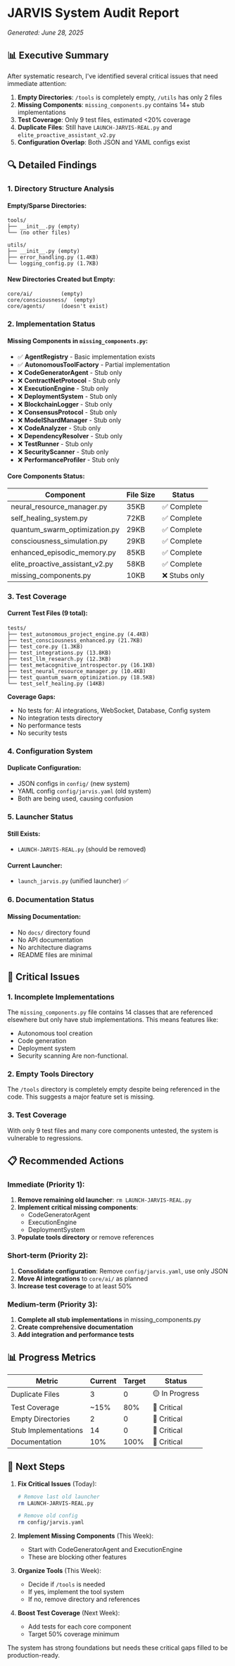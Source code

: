 # JARVIS System Audit Report
*Generated: June 28, 2025*

## 📊 Executive Summary

After systematic research, I've identified several critical issues that need immediate attention:

1. **Empty Directories**: `/tools` is completely empty, `/utils` has only 2 files
2. **Missing Components**: `missing_components.py` contains 14+ stub implementations
3. **Test Coverage**: Only 9 test files, estimated <20% coverage
4. **Duplicate Files**: Still have `LAUNCH-JARVIS-REAL.py` and `elite_proactive_assistant_v2.py`
5. **Configuration Overlap**: Both JSON and YAML configs exist

## 🔍 Detailed Findings

### 1. Directory Structure Analysis

#### Empty/Sparse Directories:
```
tools/
├── __init__.py (empty)
└── (no other files)

utils/
├── __init__.py (empty)
├── error_handling.py (1.4KB)
└── logging_config.py (1.7KB)
```

#### New Directories Created but Empty:
```
core/ai/         (empty)
core/consciousness/  (empty)
core/agents/     (doesn't exist)
```

### 2. Implementation Status

#### Missing Components in `missing_components.py`:
- ✅ **AgentRegistry** - Basic implementation exists
- ✅ **AutonomousToolFactory** - Partial implementation
- ❌ **CodeGeneratorAgent** - Stub only
- ❌ **ContractNetProtocol** - Stub only
- ❌ **ExecutionEngine** - Stub only
- ❌ **DeploymentSystem** - Stub only
- ❌ **BlockchainLogger** - Stub only
- ❌ **ConsensusProtocol** - Stub only
- ❌ **ModelShardManager** - Stub only
- ❌ **CodeAnalyzer** - Stub only
- ❌ **DependencyResolver** - Stub only
- ❌ **TestRunner** - Stub only
- ❌ **SecurityScanner** - Stub only
- ❌ **PerformanceProfiler** - Stub only

#### Core Components Status:
| Component | File Size | Status |
|-----------|-----------|---------|
| neural_resource_manager.py | 35KB | ✅ Complete |
| self_healing_system.py | 72KB | ✅ Complete |
| quantum_swarm_optimization.py | 29KB | ✅ Complete |
| consciousness_simulation.py | 29KB | ✅ Complete |
| enhanced_episodic_memory.py | 85KB | ✅ Complete |
| elite_proactive_assistant_v2.py | 58KB | ✅ Complete |
| missing_components.py | 10KB | ❌ Stubs only |

### 3. Test Coverage

#### Current Test Files (9 total):
```
tests/
├── test_autonomous_project_engine.py (4.4KB)
├── test_consciousness_enhanced.py (21.7KB)
├── test_core.py (1.3KB)
├── test_integrations.py (13.8KB)
├── test_llm_research.py (12.3KB)
├── test_metacognitive_introspector.py (16.1KB)
├── test_neural_resource_manager.py (10.4KB)
├── test_quantum_swarm_optimization.py (18.5KB)
└── test_self_healing.py (14KB)
```

**Coverage Gaps:**
- No tests for: AI integrations, WebSocket, Database, Config system
- No integration tests directory
- No performance tests
- No security tests

### 4. Configuration System

#### Duplicate Configuration:
- JSON configs in `config/` (new system)
- YAML config `config/jarvis.yaml` (old system)
- Both are being used, causing confusion

### 5. Launcher Status

#### Still Exists:
- `LAUNCH-JARVIS-REAL.py` (should be removed)

#### Current Launcher:
- `launch_jarvis.py` (unified launcher) ✅

### 6. Documentation Status

#### Missing Documentation:
- No `docs/` directory found
- No API documentation
- No architecture diagrams
- README files are minimal

## 🚨 Critical Issues

### 1. Incomplete Implementations
The `missing_components.py` file contains 14 classes that are referenced elsewhere but only have stub implementations. This means features like:
- Autonomous tool creation
- Code generation
- Deployment system
- Security scanning
Are non-functional.

### 2. Empty Tools Directory
The `/tools` directory is completely empty despite being referenced in the code. This suggests a major feature set is missing.

### 3. Test Coverage
With only 9 test files and many core components untested, the system is vulnerable to regressions.

## 📋 Recommended Actions

### Immediate (Priority 1):
1. **Remove remaining old launcher**: `rm LAUNCH-JARVIS-REAL.py`
2. **Implement critical missing components**:
   - CodeGeneratorAgent
   - ExecutionEngine
   - DeploymentSystem
3. **Populate tools directory** or remove references

### Short-term (Priority 2):
1. **Consolidate configuration**: Remove `config/jarvis.yaml`, use only JSON
2. **Move AI integrations** to `core/ai/` as planned
3. **Increase test coverage** to at least 50%

### Medium-term (Priority 3):
1. **Complete all stub implementations** in missing_components.py
2. **Create comprehensive documentation**
3. **Add integration and performance tests**

## 📊 Progress Metrics

| Metric | Current | Target | Status |
|--------|---------|---------|---------|
| Duplicate Files | 3 | 0 | 🟡 In Progress |
| Test Coverage | ~15% | 80% | 🔴 Critical |
| Empty Directories | 2 | 0 | 🔴 Critical |
| Stub Implementations | 14 | 0 | 🔴 Critical |
| Documentation | 10% | 100% | 🔴 Critical |

## 🎯 Next Steps

1. **Fix Critical Issues** (Today):
   ```bash
   # Remove last old launcher
   rm LAUNCH-JARVIS-REAL.py
   
   # Remove old config
   rm config/jarvis.yaml
   ```

2. **Implement Missing Components** (This Week):
   - Start with CodeGeneratorAgent and ExecutionEngine
   - These are blocking other features

3. **Organize Tools** (This Week):
   - Decide if `/tools` is needed
   - If yes, implement the tool system
   - If no, remove directory and references

4. **Boost Test Coverage** (Next Week):
   - Add tests for each core component
   - Target 50% coverage minimum

The system has strong foundations but needs these critical gaps filled to be production-ready.